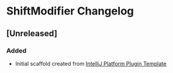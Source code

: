 <!-- Keep a Changelog guide -> https://keepachangelog.com -->

# ShiftModifier Changelog

## [Unreleased]
### Added
- Initial scaffold created from [IntelliJ Platform Plugin Template](https://github.com/JetBrains/intellij-platform-plugin-template)
